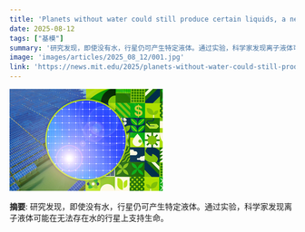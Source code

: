 ```yaml
---
title: 'Planets without water could still produce certain liquids, a new study finds'
date: 2025-08-12
tags: ["基模"]
summary: '研究发现，即使没有水，行星仍可产生特定液体。通过实验，科学家发现离子液体可能在无法存在水的行星上支持生命。'
image: 'images/articles/2025_08_12/001.jpg'
link: 'https://news.mit.edu/2025/planets-without-water-could-still-produce-certain-liquids-0811'
---
```

![Planets without water could still produce certain liquids, a new study finds](images/articles/2025_08_12/001.jpg)

**摘要**: 研究发现，即使没有水，行星仍可产生特定液体。通过实验，科学家发现离子液体可能在无法存在水的行星上支持生命。
